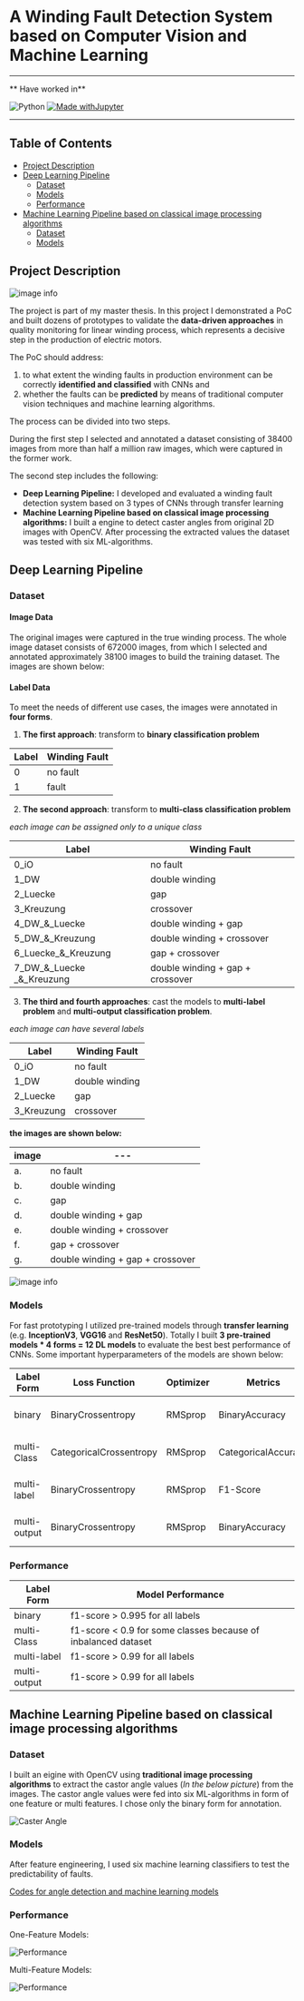 # A Winding Fault Detection System based on Computer Vision and Machine Learning

---
** Have worked in**

![Python](https://img.shields.io/badge/python-3670A0?style=for-the-badge&logo=python&logoColor=ffdd54)
[![Made withJupyter](https://img.shields.io/badge/Made%20with-Jupyter-orange?style=for-the-badge&logo=Jupyter)](https://jupyter.org/try)

---

## Table of Contents

* [Project Description](#Project-Description)
* [Deep Learning Pipeline](#Deep-Learning-Pipeline)
    * [Dataset](#Dataset)
    * [Models](#Models)
    * [Performance](#Performance)
* [Machine Learning Pipeline based on classical image processing algorithms](#Machine-Learning-Pipeline-based-on-classical-image-processing-algorithms)
    * [Dataset](#Dataset)
    * [Models](#Models)

## Project Description

![image info](2_Others/ProjectDescription.png)

The project is part of my master thesis. In this project I demonstrated a PoC and built dozens of prototypes to validate
the **data-driven approaches** in quality monitoring for linear winding process, which represents a decisive step in the
production of electric motors.

The PoC should address:

1. to what extent the winding faults in production environment can be correctly **identified and classified** with CNNs
   and
2. whether the faults can be **predicted** by means of traditional computer vision techniques and machine learning
   algorithms.

The process can be divided into two steps.

During the first step I selected and annotated a dataset consisting of 38400 images from more than half a million raw
images, which were captured in the former work.

The second step includes the following:

* **Deep Learning Pipeline:** I developed and evaluated a winding fault detection system based on 3 types of CNNs
  through transfer learning
* **Machine Learning Pipeline based on classical image processing algorithms:** I built a engine to detect caster angles
  from original 2D images with OpenCV. After processing the extracted values the dataset was tested with six
  ML-algorithms.

## Deep Learning Pipeline

### Dataset

#### Image Data

The original images were captured in the true winding process. The whole image dataset consists of 672000 images, from
which I selected and annotated approximately 38100 images to build the training dataset. The images are shown below:

#### Label Data

To meet the needs of different use cases, the images were annotated in **four forms**.

1. **The first approach**: transform to **binary classification problem**

| Label | Winding Fault |
| ------ | ------ |
| 0 | no fault |
| 1 | fault |

2. **The second approach**: transform to **multi-class classification problem**

*each image can be assigned only to a unique class*

| Label | Winding Fault |
| ------ | ------ |
| 0_iO | no fault |
| 1_DW | double winding |
| 2_Luecke | gap |
| 3_Kreuzung | crossover |
| 4_DW_&_Luecke | double winding + gap |
| 5_DW_&_Kreuzung | double winding + crossover |
| 6_Luecke_&_Kreuzung | gap + crossover |
| 7_DW_&_Luecke _&_Kreuzung | double winding + gap + crossover |

3. **The third and fourth approaches**: cast the models to **multi-label problem** and **multi-output classification
   problem**.

*each image can have several labels*

| Label | Winding Fault |
| ------ | ------ |
| 0_iO | no fault |
| 1_DW | double winding |
| 2_Luecke | gap |
| 3_Kreuzung | crossover |

**the images are shown below:**

|image|---|
|---|---|
|a.| no fault |
|b.| double winding |
|c.| gap |
|d.| double winding + gap |
|e.| double winding + crossover |
|f.| gap + crossover |
|g.| double winding + gap + crossover |

![image info](2_Others/WindingFaults.png)

### Models

For fast prototyping I utilized pre-trained models through **transfer learning**
(e.g. **InceptionV3**, **VGG16** and **ResNet50**). Totally I built **3 pre-trained models * 4 forms = 12 DL models**
to evaluate the best best performance of CNNs. Some important hyperparameters of the models are shown below:

| Label Form | Loss Function | Optimizer | Metrics | Jupyter Nootebook |
| ------ | ------ | ------ | ------ | ------ |
| binary | BinaryCrossentropy  | RMSprop | BinaryAccuracy |[InceptionV3](0_DeepLearning_Pipeline/1_Code/InceptionV3_binaryClassification_v1.ipynb), [VGG16](0_DeepLearning_Pipeline/1_Code/VGG16_binaryClassification_v1.ipynb), [ResNet50](0_DeepLearning_Pipeline/1_Code/ResNet_binaryClassification_v1.ipynb) |
| multi-Class | CategoricalCrossentropy  | RMSprop | CategoricalAccuracy |[InceptionV3](0_DeepLearning_Pipeline/1_Code/InceptionV3_multiClassClassification_v1.ipynb), [VGG16](0_DeepLearning_Pipeline/1_Code/VGG16_multiClassClassification_v1.ipynb), [ResNet50](0_DeepLearning_Pipeline/1_Code/ResNet_multiClassClassification_v1.ipynb)|
| multi-label | BinaryCrossentropy | RMSprop | F1-Score |[InceptionV3](0_DeepLearning_Pipeline/1_Code/InceptionV3_multiLabelClassification_v3.ipynb), [VGG16](0_DeepLearning_Pipeline/1_Code/VGG16_multiLabelClassification_v1.ipynb), [ResNet50](0_DeepLearning_Pipeline/1_Code/ResNet_multiLabelClassification_v1.ipynb)|
| multi-output | BinaryCrossentropy | RMSprop | BinaryAccuracy |[InceptionV3](0_DeepLearning_Pipeline/1_Code/InceptionV3_MultioutputCalssification.ipynb), [VGG16](0_DeepLearning_Pipeline/1_Code/VGG16_multiOutputClassification_v1.ipynb), [ResNet50](0_DeepLearning_Pipeline/1_Code/Resnet50_Multioutput_Classification.ipynb)|

### Performance

| Label Form | Model Performance |
| ------ | ------ |
| binary | f1-score > 0.995 for all labels  |
| multi-Class | f1-score < 0.9 for some classes because of inbalanced dataset  |
| multi-label | f1-score > 0.99 for all labels |
| multi-output | f1-score > 0.99 for all labels |

## Machine Learning Pipeline based on classical image processing algorithms

### Dataset

I built an eigine with OpenCV using **traditional image processing algorithms** to extract the castor angle values (*In the below picture*) from the images. 
The castor angle values were fed into six ML-algorithms in form of one feature or multi features. I chose only the binary form for annotation.

![Caster Angle](2_Others/CasterAngle.png)

### Models

After feature engineering, I used six machine learning classifiers to test the predictability of faults.

[Codes for angle detection and machine learning models](https://github.com/Rswcf/application-of-machine-learning-in-quality-monitoring-during-linear-winding-process/blob/master/1_MachineLearning_Pipeline/1_Code/CastorAngleDetection%26ML.ipynb)

### Performance

One-Feature Models:

![Performance](2_Others/OneFeaturePerformance.png)

Multi-Feature Models:

![Performance](2_Others/MultiFeaturePerformance.png)
